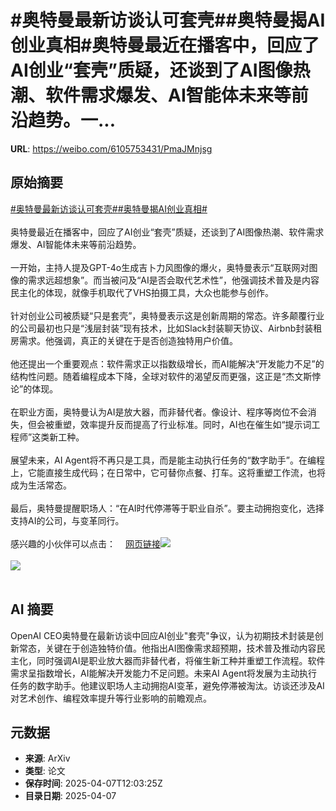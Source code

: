 # #奥特曼最新访谈认可套壳##奥特曼揭AI创业真相#奥特曼最近在播客中，回应了AI创业“套壳”质疑，还谈到了AI图像热潮、软件需求爆发、AI智能体未来等前沿趋势。一...

**URL**: https://weibo.com/6105753431/PmaJMnjsg

## 原始摘要

<a href="https://m.weibo.cn/search?containerid=231522type%3D1%26t%3D10%26q%3D%23%E5%A5%A5%E7%89%B9%E6%9B%BC%E6%9C%80%E6%96%B0%E8%AE%BF%E8%B0%88%E8%AE%A4%E5%8F%AF%E5%A5%97%E5%A3%B3%23&amp;extparam=%23%E5%A5%A5%E7%89%B9%E6%9B%BC%E6%9C%80%E6%96%B0%E8%AE%BF%E8%B0%88%E8%AE%A4%E5%8F%AF%E5%A5%97%E5%A3%B3%23" data-hide=""><span class="surl-text">#奥特曼最新访谈认可套壳#</span></a><a href="https://m.weibo.cn/search?containerid=231522type%3D1%26t%3D10%26q%3D%23%E5%A5%A5%E7%89%B9%E6%9B%BC%E6%8F%ADAI%E5%88%9B%E4%B8%9A%E7%9C%9F%E7%9B%B8%23&amp;extparam=%23%E5%A5%A5%E7%89%B9%E6%9B%BC%E6%8F%ADAI%E5%88%9B%E4%B8%9A%E7%9C%9F%E7%9B%B8%23" data-hide=""><span class="surl-text">#奥特曼揭AI创业真相#</span></a><br><br>奥特曼最近在播客中，回应了AI创业“套壳”质疑，还谈到了AI图像热潮、软件需求爆发、AI智能体未来等前沿趋势。<br><br>一开始，主持人提及GPT-4o生成吉卜力风图像的爆火，奥特曼表示“互联网对图像的需求远超想象”。而当被问及“AI是否会取代艺术性”，他强调技术普及是内容民主化的体现，就像手机取代了VHS拍摄工具，大众也能参与创作。<br><br>针对创业公司被质疑“只是套壳”，奥特曼表示这是创新周期的常态。许多颠覆行业的公司最初也只是“浅层封装”现有技术，比如Slack封装聊天协议、Airbnb封装租房需求。他强调，真正的关键在于是否创造独特用户价值。<br><br>他还提出一个重要观点：软件需求正以指数级增长，而AI能解决“开发能力不足”的结构性问题。随着编程成本下降，全球对软件的渴望反而更强，这正是“杰文斯悖论”的体现。<br><br>在职业方面，奥特曼认为AI是放大器，而非替代者。像设计、程序等岗位不会消失，但会被重塑，效率提升反而提高了行业标准。同时，AI也在催生如“提示词工程师”这类新工种。<br><br>展望未来，AI Agent将不再只是工具，而是能主动执行任务的“数字助手”。在编程上，它能直接生成代码；在日常中，它可替你点餐、打车。这将重塑工作流，也将成为生活常态。<br><br>最后，奥特曼提醒职场人：“在AI时代停滞等于职业自杀”。要主动拥抱变化，选择支持AI的公司，与变革同行。<br><br>感兴趣的小伙伴可以点击：<a href="https://weibo.cn/sinaurl?u=https%3A%2F%2Fmp.weixin.qq.com%2Fs%2F70uwMn5EiFa90Tpx2LWTEQ" data-hide=""><span class="url-icon"><img style="width: 1rem;height: 1rem" src="https://h5.sinaimg.cn/upload/2015/09/25/3/timeline_card_small_web_default.png" referrerpolicy="no-referrer"></span><span class="surl-text">网页链接</span></a><img style="" src="https://tvax1.sinaimg.cn/large/006Fd7o3gy1i08d6es8mfj30zk0jjdst.jpg" referrerpolicy="no-referrer"><br><br><img style="" src="https://tvax2.sinaimg.cn/large/006Fd7o3gy1i08d6glyiuj30zk0jy7go.jpg" referrerpolicy="no-referrer"><br><br>

## AI 摘要

OpenAI CEO奥特曼在最新访谈中回应AI创业"套壳"争议，认为初期技术封装是创新常态，关键在于创造独特价值。他指出AI图像需求超预期，技术普及推动内容民主化，同时强调AI是职业放大器而非替代者，将催生新工种并重塑工作流程。软件需求呈指数增长，AI能解决开发能力不足问题。未来AI Agent将发展为主动执行任务的数字助手。他建议职场人主动拥抱AI变革，避免停滞被淘汰。访谈还涉及AI对艺术创作、编程效率提升等行业影响的前瞻观点。

## 元数据

- **来源**: ArXiv
- **类型**: 论文
- **保存时间**: 2025-04-07T12:03:25Z
- **目录日期**: 2025-04-07
